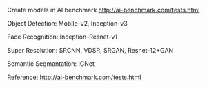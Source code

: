 Create models in AI benchmark http://ai-benchmark.com/tests.html

Object Detection: Mobile-v2, Inception-v3

Face Recognition: Inception-Resnet-v1

Super Resolution: SRCNN, VDSR, SRGAN, Resnet-12+GAN

Semantic Segmantation: ICNet



Reference: http://ai-benchmark.com/tests.html
